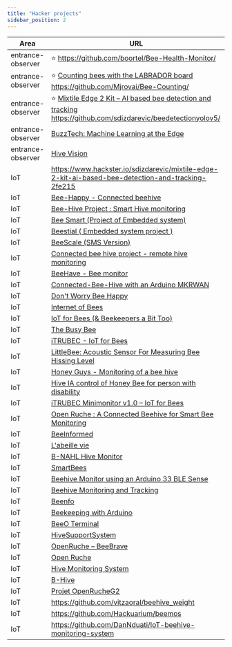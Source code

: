```yaml
---
title: "Hacker projects"
sidebar_position: 2
---
```



| Area              | URL                                                                                                                                                                                                                    |
| ----------------- | ---------------------------------------------------------------------------------------------------------------------------------------------------------------------------------------------------------------------- |
| entrance-observer | ⭐️ https://github.com/boortel/Bee-Health-Monitor/                                                                                                                                                                      |
| entrance-observer | ⭐️ [Counting bees with the LABRADOR board](https://www.hackster.io/mjrobot/counting-bees-with-the-labrador-board-3c2e1f)<br>https://github.com/Mjrovai/Bee-Counting/                                                   |
| entrance-observer | ⭐️ [Mixtile Edge 2 Kit – AI based bee detection and tracking](https://www.hackster.io/sdizdarevic/mixtile-edge-2-kit-ai-based-bee-detection-and-tracking-2fe215)<br>https://github.com/sdizdarevic/beedetectionyolov5/ |
| entrance-observer | [BuzzTech: Machine Learning at the Edge](https://www.hackster.io/518000/buzztech-machine-learning-at-the-edge-07c951)                                                                                                  |
| entrance-observer | [Hive Vision](https://www.hackster.io/507447/hive-vision-024457)                                                                                                                                                       |
| IoT               | https://www.hackster.io/sdizdarevic/mixtile-edge-2-kit-ai-based-bee-detection-and-tracking-2fe215                                                                                                                      |
| IoT               | [Bee-Happy - Connected beehive](https://www.hackster.io/443790/bee-happy-connected-beehive-6ac8ec)                                                                                                                     |
| IoT               | [Bee-Hive Project : Smart Hive monitoring](https://www.hackster.io/the-nato-team/bee-hive-project-smart-hive-monitoring-b5b39e)                                                                                        |
| IoT               | [Bee Smart (Project of Embedded system)](https://www.hackster.io/383901/bee-smart-project-of-embedded-system-7142bc)                                                                                                   |
| IoT               | [Beestial ( Embedded system project )](https://www.hackster.io/503257/beestial-embedded-system-project-8763d1)                                                                                                         |
| IoT               | [BeeScale (SMS Version)](https://www.hackster.io/drpanosv/beescale-sms-version-56695a)                                                                                                                                 |
| IoT               | [Connected bee hive project - remote hive monitoring](https://www.hackster.io/bee-efficient/connected-bee-hive-project-remote-hive-monitoring-e7cd34)                                                                  |
| IoT               | [BeeHave - Bee monitor](https://www.hackster.io/498657/beehave-bee-monitor-51769a)                                                                                                                                     |
| IoT               | [Connected-Bee-Hive with an Arduino MKRWAN](https://www.hackster.io/bee-yonce/connected-bee-hive-with-an-arduino-mkrwan-36d6ca)                                                                                        |
| IoT               | [Don't Worry Bee Happy](https://www.hackster.io/lichuancotton/don-t-worry-bee-happy-710916)                                                                                                                            |
| IoT               | [Internet of Bees](https://www.hackster.io/gusgonnet/internet-of-bees-120ca7)                                                                                                                                          |
| IoT               | [IoT for Bees (& Beekeepers a Bit Too)](https://www.hackster.io/vilemkuzel/iot-for-bees-beekeepers-a-bit-too-e2595d)                                                                                                   |
| IoT               | [The Busy Bee](https://www.hackster.io/444823/the-busy-bee-a8b5b7)                                                                                                                                                     |
| IoT               | [iTRUBEC - IoT for Bees](https://www.hackster.io/vilemkuzel/itrubec-iot-for-bees-a622a8)                                                                                                                               |
| IoT               | [LittleBee: Acoustic Sensor For Measuring Bee Hissing Level](https://www.hackster.io/the-beeinformedteam/littlebee-acoustic-sensor-for-measuring-bee-hissing-level-960f6a)                                             |
| IoT               | [Honey Guys - Monitoring of a bee hive](https://www.hackster.io/walidsrb4/honey-guys-monitoring-of-a-bee-hive-476c12)                                                                                                  |
| IoT               | [Hive IA control of Honey Bee for person with disability](https://www.hackster.io/davide-cogliati/hive-ia-control-of-honey-bee-for-person-with-disability-0ab4dc)                                                      |
| IoT               | [iTRUBEC Minimonitor v1.0 – IoT for Bees](https://www.hackster.io/vilemkuzel/itrubec-minimonitor-v1-0-iot-for-bees-a7d4b8)                                                                                             |
| IoT               | [Open Ruche : A Connected Beehive for Smart Bee Monitoring](https://www.hackster.io/oumertamine3/open-ruche-a-connected-beehive-for-smart-bee-monitoring-ef24ac)                                                       |
| IoT               | [BeeInformed](https://www.hackster.io/uLipe/beeinformed-environmental-analyzer-for-beekeeping-420b4b)                                                                                                                  |
| IoT               | [L'abeille vie](https://www.hackster.io/l-abeille-vie/l-abeille-vie-ed1e73)                                                                                                                                            |
| IoT               | [B-NAHL Hive Monitor](https://www.hackster.io/b-nahl/b-nahl-hive-monitor-d17fba)                                                                                                                                       |
| IoT               | [SmartBees](https://www.hackster.io/smartbees/smartbees-e5f807)                                                                                                                                                        |
| IoT               | [Beehive Monitor using an Arduino 33 BLE Sense](https://www.hackster.io/442967/beehive-monitor-using-an-arduino-33-ble-sense-19ee10)                                                                                   |
| IoT               | [Beehive Monitoring and Tracking](https://www.hackster.io/sgoutteb/beehive-monitoring-and-tracking-c1339e)                                                                                                             |
| IoT               | [Beenfo](https://www.hackster.io/517832/beenfo-849f65)                                                                                                                                                                 |
| IoT               | [Beekeeping with Arduino](https://www.hackster.io/pvalyk/beekeeping-with-arduino-4216bb)                                                                                                                               |
| IoT               | [BeeO Terminal](https://www.hackster.io/batcopter/beeo-terminal-a05c57)                                                                                                                                                |
| IoT               | [HiveSupportSystem](https://www.hackster.io/Zacch/hivesupportsystem-4b2475)                                                                                                                                            |
| IoT               | [OpenRuche – BeeBrave](https://www.hackster.io/beebrave/openruche-beebrave-320aa8)                                                                                                                                     |
| IoT               | [Open Ruche](https://www.hackster.io/zams/open-ruche-3a25f5)                                                                                                                                                           |
| IoT               | [Hive Monitoring System](https://www.hackster.io/noahmaupu/hive-monitoring-system-05767d)                                                                                                                              |
| IoT               | [B-Hive](https://www.hackster.io/dect/b-hive-a14efa)                                                                                                                                                                   |
| IoT               | [Projet OpenRucheG2](https://www.hackster.io/rucheg2/projet-openrucheg2-c1c77d)                                                                                                                                        |
| IoT               | https://github.com/vitzaoral/beehive_weight                                                                                                                                                                            |
| IoT               | https://github.com/Hackuarium/beemos                                                                                                                                                                                   |
| IoT               | https://github.com/DanNduati/IoT-beehive-monitoring-system                                                                                                                                                             |
